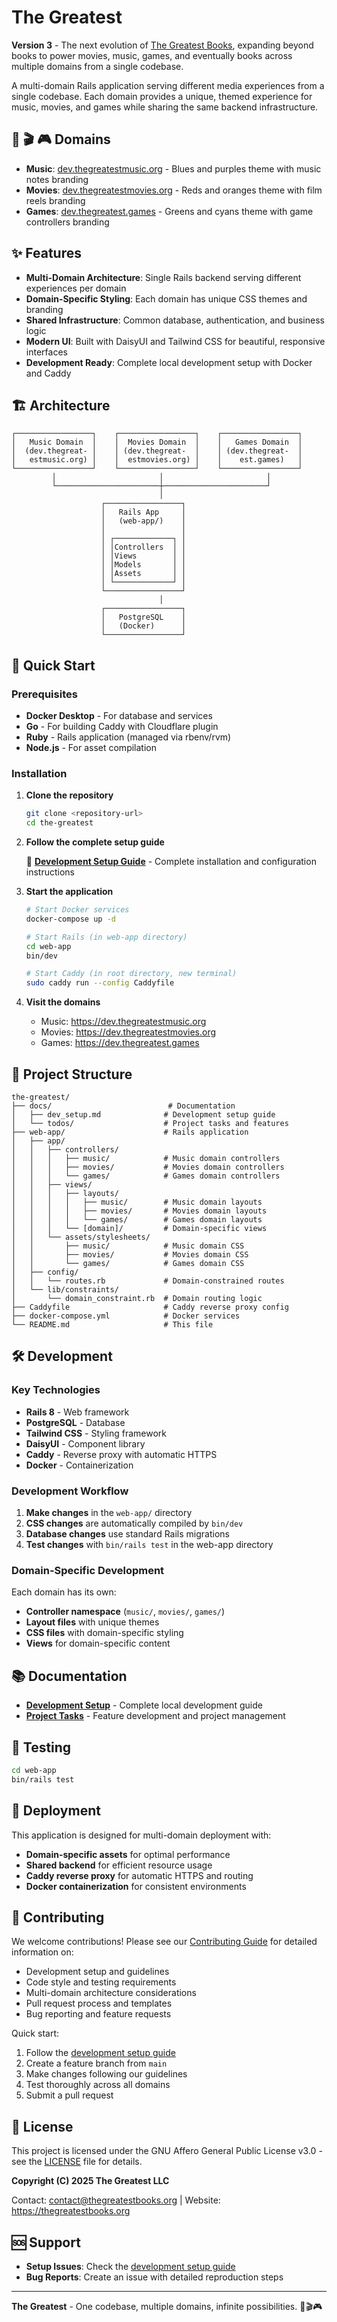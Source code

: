 # The Greatest

**Version 3** - The next evolution of [The Greatest Books](https://thegreatestbooks.org), expanding beyond books to power movies, music, games, and eventually books across multiple domains from a single codebase.

A multi-domain Rails application serving different media experiences from a single codebase. Each domain provides a unique, themed experience for music, movies, and games while sharing the same backend infrastructure.

## 🎵 🎬 🎮 Domains

- **Music**: [dev.thegreatestmusic.org](https://dev.thegreatestmusic.org) - Blues and purples theme with music notes branding
- **Movies**: [dev.thegreatestmovies.org](https://dev.thegreatestmovies.org) - Reds and oranges theme with film reels branding  
- **Games**: [dev.thegreatest.games](https://dev.thegreatest.games) - Greens and cyans theme with game controllers branding

## ✨ Features

- **Multi-Domain Architecture**: Single Rails backend serving different experiences per domain
- **Domain-Specific Styling**: Each domain has unique CSS themes and branding
- **Shared Infrastructure**: Common database, authentication, and business logic
- **Modern UI**: Built with DaisyUI and Tailwind CSS for beautiful, responsive interfaces
- **Development Ready**: Complete local development setup with Docker and Caddy

## 🏗️ Architecture

```
┌─────────────────┐    ┌─────────────────┐    ┌─────────────────┐
│   Music Domain  │    │  Movies Domain  │    │   Games Domain  │
│  (dev.thegreat- │    │ (dev.thegreat-  │    │ (dev.thegreat-  │
│   estmusic.org) │    │  estmovies.org) │    │    est.games)   │
└─────────────────┘    └─────────────────┘    └─────────────────┘
         │                       │                       │
         └───────────────────────┼───────────────────────┘
                                 │
                    ┌─────────────────┐
                    │   Rails App     │
                    │   (web-app/)    │
                    │                 │
                    │ ┌─────────────┐ │
                    │ │Controllers  │ │
                    │ │Views        │ │
                    │ │Models       │ │
                    │ │Assets       │ │
                    │ └─────────────┘ │
                    └─────────────────┘
                                 │
                    ┌─────────────────┐
                    │   PostgreSQL    │
                    │   (Docker)      │
                    └─────────────────┘
```

## 🚀 Quick Start

### Prerequisites

- **Docker Desktop** - For database and services
- **Go** - For building Caddy with Cloudflare plugin
- **Ruby** - Rails application (managed via rbenv/rvm)
- **Node.js** - For asset compilation

### Installation

1. **Clone the repository**
   ```bash
   git clone <repository-url>
   cd the-greatest
   ```

2. **Follow the complete setup guide**
   
   📖 **[Development Setup Guide](docs/dev_setup.md)** - Complete installation and configuration instructions

3. **Start the application**
   ```bash
   # Start Docker services
   docker-compose up -d
   
   # Start Rails (in web-app directory)
   cd web-app
   bin/dev
   
   # Start Caddy (in root directory, new terminal)
   sudo caddy run --config Caddyfile
   ```

4. **Visit the domains**
   - Music: https://dev.thegreatestmusic.org
   - Movies: https://dev.thegreatestmovies.org
   - Games: https://dev.thegreatest.games

## 📁 Project Structure

```
the-greatest/
├── docs/                          # Documentation
│   ├── dev_setup.md              # Development setup guide
│   └── todos/                    # Project tasks and features
├── web-app/                      # Rails application
│   ├── app/
│   │   ├── controllers/
│   │   │   ├── music/            # Music domain controllers
│   │   │   ├── movies/           # Movies domain controllers
│   │   │   └── games/            # Games domain controllers
│   │   ├── views/
│   │   │   ├── layouts/
│   │   │   │   ├── music/        # Music domain layouts
│   │   │   │   ├── movies/       # Movies domain layouts
│   │   │   │   └── games/        # Games domain layouts
│   │   │   └── [domain]/         # Domain-specific views
│   │   └── assets/stylesheets/
│   │       ├── music/            # Music domain CSS
│   │       ├── movies/           # Movies domain CSS
│   │       └── games/            # Games domain CSS
│   ├── config/
│   │   └── routes.rb             # Domain-constrained routes
│   └── lib/constraints/
│       └── domain_constraint.rb  # Domain routing logic
├── Caddyfile                     # Caddy reverse proxy config
├── docker-compose.yml            # Docker services
└── README.md                     # This file
```

## 🛠️ Development

### Key Technologies

- **Rails 8** - Web framework
- **PostgreSQL** - Database
- **Tailwind CSS** - Styling framework
- **DaisyUI** - Component library
- **Caddy** - Reverse proxy with automatic HTTPS
- **Docker** - Containerization

### Development Workflow

1. **Make changes** in the `web-app/` directory
2. **CSS changes** are automatically compiled by `bin/dev`
3. **Database changes** use standard Rails migrations
4. **Test changes** with `bin/rails test` in the web-app directory

### Domain-Specific Development

Each domain has its own:
- **Controller namespace** (`music/`, `movies/`, `games/`)
- **Layout files** with unique themes
- **CSS files** with domain-specific styling
- **Views** for domain-specific content

## 📚 Documentation

- **[Development Setup](docs/dev_setup.md)** - Complete local development guide
- **[Project Tasks](docs/todos/)** - Feature development and project management

## 🧪 Testing

```bash
cd web-app
bin/rails test
```

## 🚀 Deployment

This application is designed for multi-domain deployment with:
- **Domain-specific assets** for optimal performance
- **Shared backend** for efficient resource usage
- **Caddy reverse proxy** for automatic HTTPS and routing
- **Docker containerization** for consistent environments

## 🤝 Contributing

We welcome contributions! Please see our [Contributing Guide](CONTRIBUTING.md) for detailed information on:

- Development setup and guidelines
- Code style and testing requirements
- Multi-domain architecture considerations
- Pull request process and templates
- Bug reporting and feature requests

Quick start:
1. Follow the [development setup guide](docs/dev_setup.md)
2. Create a feature branch from `main`
3. Make changes following our guidelines
4. Test thoroughly across all domains
5. Submit a pull request

## 📄 License

This project is licensed under the GNU Affero General Public License v3.0 - see the [LICENSE](LICENSE) file for details.

**Copyright (C) 2025 The Greatest LLC**

Contact: contact@thegreatestbooks.org | Website: https://thegreatestbooks.org

## 🆘 Support

- **Setup Issues**: Check the [development setup guide](docs/dev_setup.md)
- **Bug Reports**: Create an issue with detailed reproduction steps

---

**The Greatest** - One codebase, multiple domains, infinite possibilities. 🎵🎬🎮 